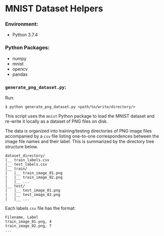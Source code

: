 # MNIST Dataset Helpers

### Environment:

- Python 3.7.4

### Python Packages:

- numpy
- mnist
- opencv
- pandas

### `generate_png_dataset.py`:

Run:

```
$ python generate_png_dataset.py <path/to/write/directory/>
```

This script uses the `mnist` Python package to load the MNIST dataset and re-write it locally as a dataset of PNG files on disk.

The data is organized into training/testing directories of PNG image files accompanied by a `csv` file listing one-to-one correspondences between the image file names and their label. This is summarized by the directory tree structure below.

```
dataset_directory/
|__ train_labels.csv
|__ test_labels.csv
|__ train/
|   |__ train_image_01.png
|   |__ train_image_02.png
|   |__ ...
|__ test/
|   |__ test_image_01.png
|   |__ test_image_02.png
|   |__ ...   
```

Each labels `csv` file has the format:

```
Filename, Label
train_image_01.png, 4
train_image_02.png, 7
...
```
